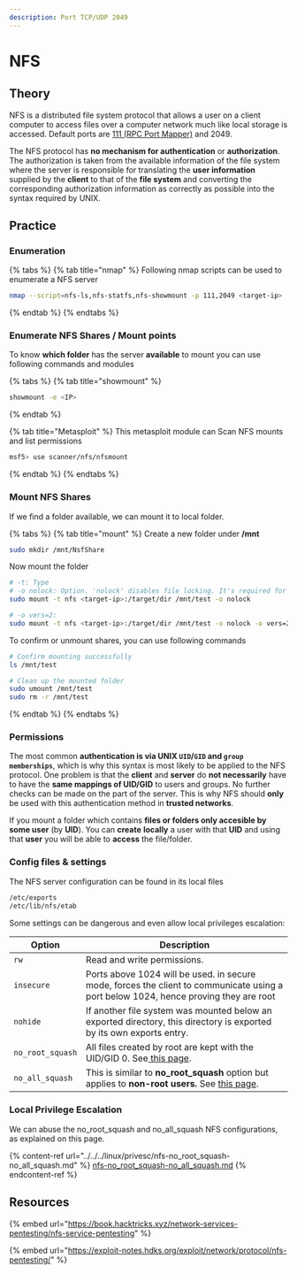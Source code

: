 ```yaml
---
description: Port TCP/UDP 2049
---
```


# NFS

## Theory

NFS is a distributed file system protocol that allows a user on a client computer to access files over a computer network much like local storage is accessed. Default ports are [111 (RPC Port Mapper)](rpc-port-mapper.md) and 2049.

The NFS protocol has **no mechanism for authentication** or **authorization**. The authorization is taken from the available information of the file system where the server is responsible for translating the **user information** supplied by the **client** to that of the **file system** and converting the corresponding authorization information as correctly as possible into the syntax required by UNIX.

## Practice

### Enumeration

{% tabs %}
{% tab title="nmap" %}
Following nmap scripts can be used to enumerate a NFS server

```bash
nmap --script=nfs-ls,nfs-statfs,nfs-showmount -p 111,2049 <target-ip>
```
{% endtab %}
{% endtabs %}

### Enumerate NFS Shares / Mount points

To know **which folder** has the server **available** to mount you can use following commands and modules

{% tabs %}
{% tab title="showmount" %}
```bash
showmount -e <IP>
```
{% endtab %}

{% tab title="Metasploit" %}
This metasploit module can Scan NFS mounts and list permissions

```bash
msf5> use scanner/nfs/nfsmount
```
{% endtab %}
{% endtabs %}

### Mount NFS Shares

If we find a folder available, we can mount it to local folder.

{% tabs %}
{% tab title="mount" %}
Create a new folder under **/mnt**

```bash
sudo mkdir /mnt/NsfShare
```

Now mount the folder

```bash
# -t: Type
# -o nolock: Option. 'nolock' disables file locking. It's required for older NFS servers.
sudo mount -t nfs <target-ip>:/target/dir /mnt/test -o nolock

# -o vers=2: 
sudo mount -t nfs <target-ip>:/target/dir /mnt/test -o nolock -o vers=2
```

To confirm or unmount shares, you can use following commands

```bash
# Confirm mounting successfully
ls /mnt/test

# Clean up the mounted folder
sudo umount /mnt/test
sudo rm -r /mnt/test
```
{% endtab %}
{% endtabs %}

### Permissions

The most common **authentication is via UNIX `UID`/`GID` and `group memberships`**, which is why this syntax is most likely to be applied to the NFS protocol. One problem is that the **client** and **server** do **not necessarily** have to have the **same mappings of UID/GID** to users and groups. No further checks can be made on the part of the server. This is why NFS should **only** be used with this authentication method in **trusted networks**.

If you mount a folder which contains **files or folders only accesible by some user** (by **UID**). You can **create** **locally** a user with that **UID** and using that **user** you will be able to **access** the file/folder.

### Config files & settings

The NFS server configuration can be found in its local files

```bash
/etc/exports
/etc/lib/nfs/etab
```

Some settings can be dangerous and even allow local privileges escalation:

| Option           | Description                                                                                                                                                        |
| ---------------- | ------------------------------------------------------------------------------------------------------------------------------------------------------------------ |
| `rw`             | Read and write permissions.                                                                                                                                        |
| `insecure`       | Ports above 1024 will be used. in secure mode, forces the client to communicate using a port below 1024, hence proving they are root                               |
| `nohide`         | If another file system was mounted below an exported directory, this directory is exported by its own exports entry.                                               |
| `no_root_squash` | All files created by root are kept with the UID/GID 0. See[ this page](../../../linux/privesc/nfs-no\_root\_squash-no\_all\_squash.md).                            |
| `no_all_squash`  | This is similar to **no\_root\_squash** option but applies to **non-root users.** See [this page](../../../linux/privesc/nfs-no\_root\_squash-no\_all\_squash.md). |

### Local Privilege Escalation

We can abuse the no\_root\_squash and no\_all\_squash NFS configurations, as explained on this page.

{% content-ref url="../../../linux/privesc/nfs-no_root_squash-no_all_squash.md" %}
[nfs-no\_root\_squash-no\_all\_squash.md](../../../linux/privesc/nfs-no\_root\_squash-no\_all\_squash.md)
{% endcontent-ref %}

## Resources

{% embed url="https://book.hacktricks.xyz/network-services-pentesting/nfs-service-pentesting" %}

{% embed url="https://exploit-notes.hdks.org/exploit/network/protocol/nfs-pentesting/" %}

